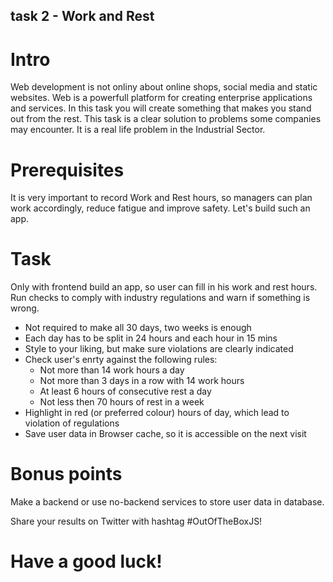 ## task 2 - Work and Rest

# Intro

Web development is not onliny about online shops, social media and static websites. Web is a powerfull platform for creating enterprise applications and services. 
In this task you will create something that makes you stand out from the rest. This task is a clear solution to problems some companies may encounter. It is a real life problem in the Industrial Sector. 

# Prerequisites

It is very important to record Work and Rest hours, so managers can plan work accordingly, reduce fatigue and improve safety. Let's build such an app.

# Task 

Only with frontend build an app, so user can fill in his work and rest hours. Run checks to comply with industry regulations and warn if something is wrong.

- Not required to make all 30 days, two weeks is enough
- Each day has to be split in 24 hours and each hour in 15 mins
- Style to your liking, but make sure violations are clearly indicated
- Check user's enrty against the following rules:
    - Not more than 14 work hours a day
    - Not more than 3 days in a row with 14 work hours
    - At least 6 hours of consecutive rest a day
    - Not less then 70 hours of rest in a week
- Highlight in red (or preferred colour) hours of day, which lead to violation of regulations
- Save user data in Browser cache, so it is accessible on the next visit

# Bonus points
Make a backend or use no-backend services to store user data in database.

Share your results on Twitter with hashtag #OutOfTheBoxJS!


# Have a good luck!
